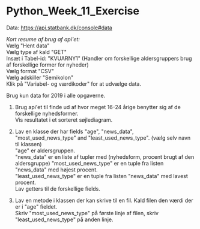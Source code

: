 # Python_Week_11_Exercise

Data: https://api.statbank.dk/console#data

*Kort resume af brug af api'et:*  
Vælg "Hent data"  
Vælg type af kald "GET"  
Insæt i Tabel-id: "KVUARNY1" (Handler om forskellige aldersgruppers brug af forskellige former for nyheder)  
Vælg format "CSV"  
Vælg adskiller "Semikolon"  
Klik på "Variabel- og værdikoder" for at udvælge data.

Brug kun data for 2019 i alle opgaverne.

1) Brug api'et til finde ud af hvor meget 16-24 årige benytter sig af de forskellige nyhedsformer.  
Vis resultatet i et sorteret søjlediagram.

2) Lav en klasse der har fields "age", "news_data", "most_used_news_type" and "least_used_news_type". (vælg selv navn til klassen)  
"age" er aldersgruppen.  
"news_data" er en liste af tupler med (nyhedsform, procent brugt af den aldersgruppe)
"most_used_news_type" er en tuple fra listen "news_data" med højest procent.  
"least_used_news_type" er en tuple fra listen "news_data" med lavest procent.  
Lav getters til de forskellige fields.

3) Lav en metode i klassen der kan skrive til en fil. Kald filen den værdi der er i "age" fieldet.  
Skriv "most_used_news_type" på første linje af filen, skriv "least_used_news_type" på anden linje.


 


